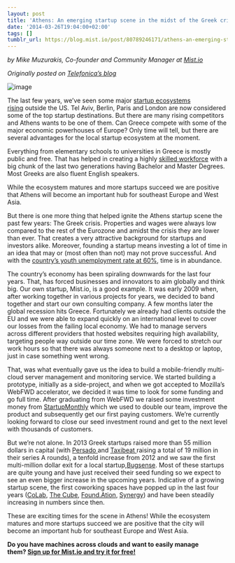 ```yaml
---
layout: post
title: 'Athens: An emerging startup scene in the midst of the Greek crisis'
date: '2014-03-26T19:04:00+02:00'
tags: []
tumblr_url: https://blog.mist.io/post/80789246171/athens-an-emerging-startup-scene-in-the-midst-of
---
```

_by Mike Muzurakis, Co-founder and Community Manager at&nbsp;[Mist.io](https://mist.io/)_

_Originally posted on [Telefonica’s blog](http://blog.digital.telefonica.com/2014/03/24/athens-startups-greek-crisis/)_

![image](/images/tumblr-images/tumblr_inline_n31zf3RZYq1rgqrs8.jpg)

The last few years, we’ve seen some major&nbsp;[startup ecosystems rising](http://www.whiteboardmag.com/european-startup-hubs-compared-tel-aviv-london-paris-moscow-berlin/)&nbsp;outside the US. Tel Aviv, Berlin, Paris and London are now considered some of the top startup destinations. But there are many rising competitors and Athens wants to be one of them. Can Greece compete with some of the major economic powerhouses of Europe? Only time will tell, but there are several advantages for the local startup ecosystem at the moment.

Everything from elementary schools to universities in Greece is mostly public and free. That has helped in creating a highly&nbsp;[skilled workforce](http://en.wikipedia.org/wiki/Education_Index%20)&nbsp;with a big chunk of the last two generations having Bachelor and Master Degrees. Most Greeks are also fluent English speakers.

While the ecosystem matures and more startups succeed we are positive that Athens will become an important hub for southeast Europe and West Asia.

But there is one more thing that helped ignite the Athens startup scene the past few years: The Greek crisis. Properties and wages were always low compared to the rest of the Eurozone and amidst the crisis they are lower than ever. That creates a very attractive background for startups and investors alike. Moreover, founding a startup means investing a lot of time in an idea that may or (most often than not) may not prove successful. And with the&nbsp;[country’s youth unemployment rate at 60%](http://epp.eurostat.ec.europa.eu/statistics_explained/index.php/Unemployment_statistics%20), time is in abundance.

The country’s economy has been spiraling downwards for the last four years. That, has forced businesses and innovators to aim globally and think big. Our own startup, Mist.io, is a good example. It was early 2009 when, after working together in various projects for years, we decided to band together and start our own consulting company. A few months later the global recession hits Greece. Fortunately we already had clients outside the EU and we were able to expand quickly on an international level to cover our losses from the failing local economy. We had to manage servers across different providers that hosted websites requiring high availability, targeting people way outside our time zone. We were forced to stretch our work hours so that there was always someone next to a desktop or laptop, just in case something went wrong.

That, was what eventually gave us the idea to build a mobile-friendly multi-cloud server management and monitoring service. We started building a prototype, initially as a side-project, and when we got accepted to Mozilla’s WebFWD accelerator, we decided it was time to look for some funding and go full time. After graduating from WebFWD we raised some investment money from&nbsp;[StartupMonthly](http://www.startupmonthly.org/)&nbsp;which we used to double our team, improve the product and subsequently get our first paying customers. We’re currently looking forward to close our seed investment round and get to the next level with thousands of customers.

But we’re not alone. In 2013 Greek startups raised more than 55 million dollars in capital (with&nbsp;[Persado&nbsp;](http://www.persado.com/%20)and&nbsp;[Taxibeat&nbsp;](https://taxibeat.gr/%20)raising a total of 19 million in their series A rounds), a tenfold increase from 2012 and we saw the first multi-million dollar exit for a local startup,[Bugsense](https://www.bugsense.com/). Most of these startups are quite young and have just received their seed funding so we expect to see an even bigger increase in the upcoming years. Indicative of a growing startup scene, the first coworking spaces have popped up in the last four years ([CoLab](http://colabworkspace.com/),&nbsp;[The Cube](http://thecube.gr/),&nbsp;[Found.Ation](http://thefoundation.gr/),&nbsp;[Synergy](http://www.synergyproject.gr/)) and have been steadily increasing in numbers since then.

These are exciting times for the scene in Athens! While the ecosystem matures and more startups succeed we are positive that the city will become an important hub for southeast Europe and West Asia.

**Do you have machines across clouds and want to easily manage them?&nbsp;[Sign up for Mist.io and try it for free!](https://mist.io/)**

